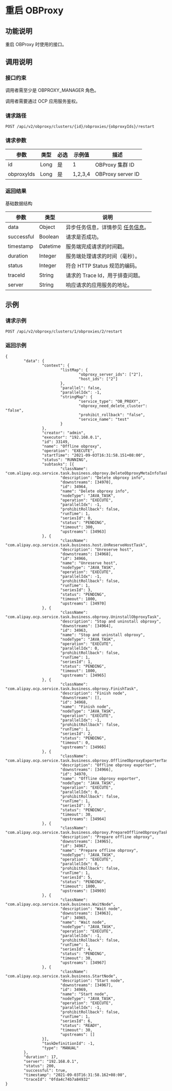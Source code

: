重启 OBProxy 
===============================



功能说明 
-------------------------

重启 OBProxy 时使用的接口。

调用说明 
-------------------------

### 接口约束 

调用者需至少是 OBPROXY_MANAGER 角色。

调用者需要通过 OCP 应用服务鉴权。

### 请求路径 

`POST /api/v2/obproxy/clusters/{id}/obproxies/{obproxyIds}/restart`

### 请求参数 



|     参数     |  类型  | 必选 |   示例值   |        描述         |
|------------|------|----|---------|-------------------|
| id         | Long | 是  | 1       | OBProxy 集群 ID     |
| obproxyIds | Long | 是  | 1,2,3,4 | OBProxy server ID |





### 返回结果 

基础数据结构


|     参数     |    类型    |                                说明                                |
|------------|----------|------------------------------------------------------------------|
| data       | Object   | 异步任务信息，详情参见 [任务信息](/zh-CN/5.api-reference/15.api-appendix/1.task-information.md)。 |
| successful | Boolean  | 请求是否成功。                                                          |
| timestamp  | Datetime | 服务端完成请求的时间戳。                                                     |
| duration   | Integer  | 服务端处理请求的时间（毫秒）。                                                  |
| status     | Integer  | 符合 HTTP Status 规范的编码。                                            |
| traceId    | String   | 请求的 Trace Id，用于排查问题。                                             |
| server     | String   | 响应请求的应用服务的地址。                                                    |



示例 
-----------------------

### 请求示例 

`POST /api/v2/obproxy/clusters/1/obproxies/2/restart`

### 返回示例 

```unknow
{
        "data": {
                "context": {
                        "listMap": {
                                "obproxy_server_ids": ["2"],
                                "host_ids": ["2"]
                        },
                        "parallel": false,
                        "parallelIdx": -1,
                        "stringMap": {
                                "service_type": "OB_PROXY",
                                "obproxy_need_delete_cluster": "false",
                                "prohibit_rollback": "false",
                                "service_name": "test"
                        }
                },
                "creator": "admin",
                "executor": "192.168.0.1",
                "id": 33149,
                "name": "Offline obproxy",
                "operation": "EXECUTE",
                "startTime": "2021-09-03T16:31:58.151+08:00",
                "status": "RUNNING",
                "subtasks": [{
                        "className": "com.alipay.ocp.service.task.business.obproxy.DeleteObproxyMetaInfoTask",
                        "description": "Delete obproxy info",
                        "downstreams": [34970],
                        "id": 34964,
                        "name": "Delete obproxy info",
                        "nodeType": "JAVA_TASK",
                        "operation": "EXECUTE",
                        "parallelIdx": -1,
                        "prohibitRollback": false,
                        "runTime": 1,
                        "seriesId": 0,
                        "status": "PENDING",
                        "timeout": 300,
                        "upstreams": [34963]
                }, {
                        "className": "com.alipay.ocp.service.task.business.host.UnReserveHostTask",
                        "description": "Unreserve host",
                        "downstreams": [34968],
                        "id": 34966,
                        "name": "Unreserve host",
                        "nodeType": "JAVA_TASK",
                        "operation": "EXECUTE",
                        "parallelIdx": -1,
                        "prohibitRollback": false,
                        "runTime": 1,
                        "seriesId": 3,
                        "status": "PENDING",
                        "timeout": 1800,
                        "upstreams": [34970]
                }, {
                        "className": "com.alipay.ocp.service.task.business.obproxy.UninstallObproxyTask",
                        "description": "Stop and uninstall obproxy",
                        "downstreams": [34964],
                        "id": 34963,
                        "name": "Stop and uninstall obproxy",
                        "nodeType": "JAVA_TASK",
                        "operation": "EXECUTE",
                        "parallelIdx": 0,
                        "prohibitRollback": false,
                        "runTime": 1,
                        "seriesId": 1,
                        "status": "PENDING",
                        "timeout": 1800,
                        "upstreams": [34965]
                }, {
                        "className": "com.alipay.ocp.service.task.business.obproxy.FinishTask",
                        "description": "Finish node",
                        "downstreams": [],
                        "id": 34968,
                        "name": "Finish node",
                        "nodeType": "JAVA_TASK",
                        "operation": "EXECUTE",
                        "parallelIdx": -1,
                        "prohibitRollback": false,
                        "runTime": 1,
                        "seriesId": 2,
                        "status": "PENDING",
                        "timeout": 0,
                        "upstreams": [34966]
                }, {
                        "className": "com.alipay.ocp.service.task.business.obproxy.OfflineObproxyExporterTask",
                        "description": "Offline obproxy exporter",
                        "downstreams": [34966],
                        "id": 34970,
                        "name": "Offline obproxy exporter",
                        "nodeType": "JAVA_TASK",
                        "operation": "EXECUTE",
                        "parallelIdx": 0,
                        "prohibitRollback": false,
                        "runTime": 1,
                        "seriesId": 7,
                        "status": "PENDING",
                        "timeout": 30,
                        "upstreams": [34964]
                }, {
                        "className": "com.alipay.ocp.service.task.business.obproxy.PrepareOfflineObproxyTask",
                        "description": "Prepare offline obproxy",
                        "downstreams": [34965],
                        "id": 34967,
                        "name": "Prepare offline obproxy",
                        "nodeType": "JAVA_TASK",
                        "operation": "EXECUTE",
                        "parallelIdx": 0,
                        "prohibitRollback": false,
                        "runTime": 1,
                        "seriesId": 5,
                        "status": "PENDING",
                        "timeout": 1800,
                        "upstreams": [34969]
                }, {
                        "className": "com.alipay.ocp.service.task.business.WaitNode",
                        "description": "Wait node",
                        "downstreams": [34963],
                        "id": 34965,
                        "name": "Wait node",
                        "nodeType": "JAVA_TASK",
                        "operation": "EXECUTE",
                        "parallelIdx": -1,
                        "prohibitRollback": false,
                        "runTime": 1,
                        "seriesId": 4,
                        "status": "PENDING",
                        "timeout": 30,
                        "upstreams": [34967]
                }, {
                        "className": "com.alipay.ocp.service.task.business.StartNode",
                        "description": "Start node",
                        "downstreams": [34967],
                        "id": 34969,
                        "name": "Start node",
                        "nodeType": "JAVA_TASK",
                        "operation": "EXECUTE",
                        "parallelIdx": -1,
                        "prohibitRollback": false,
                        "runTime": 1,
                        "seriesId": 6,
                        "status": "READY",
                        "timeout": 30,
                        "upstreams": []
                }],
                "taskDefinitionId": -1,
                "type": "MANUAL"
        },
        "duration": 17,
        "server": "192.168.0.1",
        "status": 200,
        "successful": true,
        "timestamp": "2021-09-03T16:31:58.162+08:00",
        "traceId": "0fda4c74b7a84932"
}
```


